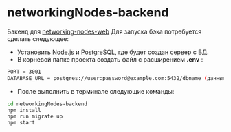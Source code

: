 # networkingNodes-backend

Бэкенд для [networking-nodes-web](https://github.com/andreymesh/networking-nodes-web)
Для запуска бэка потребуется сделать следующее:
* Установить [Node.js](https://nodejs.org/) и [PostgreSQL](https://www.postgresql.org/), где будет создан сервер с БД.
* В корневой папке проекта создать файл с расширением **.env** :
```sh
PORT = 3001
DATABASE_URL = postgres://user:password@example.com:5432/dbname (данные ввести для своего сервера PostgreSQL)
```
* После выполнить в терминале следующие команды:
```sh
cd networkingNodes-backend
npm install
npm run migrate up
npm start
```
